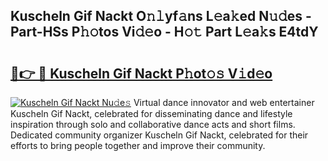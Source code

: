 ## Kuscheln Gif Nackt O𝚗𝚕yf𝚊ns L𝚎a𝚔ed N𝚞𝚍es - Part-HSs P𝚑𝚘tos Vi𝚍𝚎o - H𝚘𝚝 Part L𝚎a𝚔s E4tdY

# <h2><a href="http://kf9dc41.oniu.top/?m=Kuscheln+Gif+Nackt">🔗👉 🔴 Kuscheln Gif Nackt P𝚑ot𝚘𝚜 V𝚒d𝚎o</a></h2>

[![Kuscheln Gif Nackt Nu𝚍e𝚜](https://i.imgur.com/0qMVB7G.gif)](http://kf9dc41.oniu.top/?m=Kuscheln+Gif+Nackt)
Virtual dance innovator and web entertainer Kuscheln Gif Nackt, celebrated for disseminating dance and lifestyle inspiration through solo and collaborative dance acts and short films. Dedicated community organizer Kuscheln Gif Nackt, celebrated for their efforts to bring people together and improve their community.  

